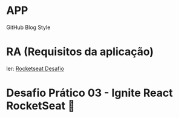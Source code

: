 # APP
GitHub Blog Style


# RA (Requisitos da aplicação)
ler: [Rocketseat Desafio](https://efficient-sloth-d85.notion.site/Desafio-03-Github-Blog-13593953670346908462ddc648d42cf1)

# Desafio Prático 03 - Ignite React RocketSeat 💙 